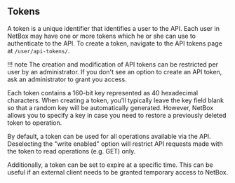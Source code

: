 ## Tokens

A token is a unique identifier that identifies a user to the API. Each user in NetBox may have one or more tokens which he or she can use to authenticate to the API. To create a token, navigate to the API tokens page at `/user/api-tokens/`.

!!! note
    The creation and modification of API tokens can be restricted per user by an administrator. If you don't see an option to create an API token, ask an administrator to grant you access.

Each token contains a 160-bit key represented as 40 hexadecimal characters. When creating a token, you'll typically leave the key field blank so that a random key will be automatically generated. However, NetBox allows you to specify a key in case you need to restore a previously deleted token to operation.

By default, a token can be used for all operations available via the API. Deselecting the "write enabled" option will restrict API requests made with the token to read operations (e.g. GET) only.

Additionally, a token can be set to expire at a specific time. This can be useful if an external client needs to be granted temporary access to NetBox.
